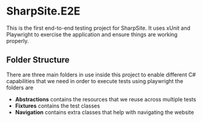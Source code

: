 # SharpSite.E2E

This is the first end-to-end testing project for SharpSite.  It uses xUnit and Playwright to exercise the application and ensure things are working properly.

## Folder Structure

There are three main folders in use inside this project to enable different C# capabilities that we need in order to execute tests using playwright the folders are

- **Abstractions** contains the resources that we reuse across multiple tests
- **Fixtures** contains the test classes
- **Navigation** contains extra classes that help with navigating the website
